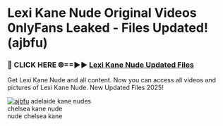 # Lexi Kane Nude Original Videos 0nlyFans Leaked - Files Updated! (ajbfu)

<h3>🔴 CLICK HERE 🌐==►► <a href="https://tinyurl.com/yc6ubb5a" rel="nofollow">Lexi Kane Nude Updated Files</a></h3>

Get Lexi Kane Nude and all content. Now you can access all videos and pictures of Lexi Kane Nude. New Updated Files 2025!

[![ajbfu](https://i.imgur.com/7eu0CRL.gif)](https://tinyurl.com/yc6ubb5a)
adelaide kane nudes<br>
chelsea kane nude<br>
nude chelsea kane